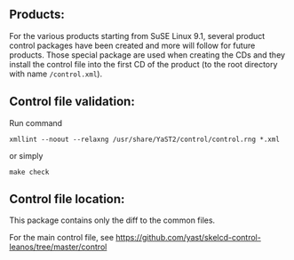 Products:
---------

For the various products starting from SuSE Linux 9.1, several product
control packages have been created and more will follow for future
products. Those special package are used when creating the CDs and they
install the control file into the first CD of the product (to the
root directory with name `/control.xml`).


Control file validation:
------------------------

Run command

    xmllint --noout --relaxng /usr/share/YaST2/control/control.rng *.xml

or simply

    make check



Control file location:
----------------------

This package contains only the diff to the common files.

For the main control file, see
https://github.com/yast/skelcd-control-leanos/tree/master/control
